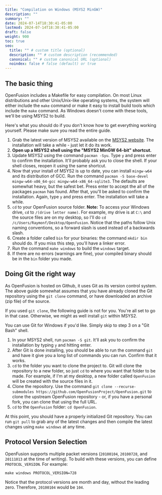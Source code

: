 ```yaml
---
title: "Compilation on Windows (MSYS2 MinGW)"
description: ""
summary: ""
date: 2024-07-14T18:30:41-05:00
lastmod: 2024-07-14T18:30:41-05:00
draft: false
weight: 900
toc: true
seo:
  title: "" # custom title (optional)
  description: "" # custom description (recommended)
  canonical: "" # custom canonical URL (optional)
  noindex: false # false (default) or true
---
```


## The basic thing

OpenFusion includes a Makefile for easy compilation. On most Linux distributions and other Unix/Unix-like operating systems, the system will either include the `make` command or make it easy to install build tools which include the `make` command. As Windows doesn't come with these tools, we'll be using MSYS2 to build.

Here's what you should do if you don't know how to get everything working yourself. Please make sure you read the entire guide.

1. Grab the latest version of MSYS2 available on the [MSYS2 website](https://www.msys2.org/#installation). The installation will take a while - just let it do its work.
2. **Open up a MSYS2 shell using the "MSYS2 MinGW 64-bit" shortcut.**
3. Update MSYS2 using the command `pacman -Syu`. Type `y` and press enter to confirm the installation.
It'll probably ask you to close the shell. If your shell closes, reopen it using the same shortcut.
4. Now that your install of MSYS2 is up to date, you can install `mingw-w64` and its distribution of GCC.
Run the command `pacman -S base-devel mingw-w64-x86_64-gcc mingw-w64-x86_64-sqlite3`. 
The defaults are somewhat heavy, but the safest bet. Press enter to accept the all of the packages  `pacman` has found.
After that, you'll be asked to confirm the installation. Again, type `y` and press enter. The installation will take a while.
5. `cd` to your OpenFusion source folder.
**Note:** To access your Windows drive, `cd` to `/(drive letter name)`. For example, my drive is at `C:\` and the source files are on my desktop, so I'll do `cd /c/Users/Raymonf/Desktop/OpenFusion`. Notice that the paths follow Unix naming conventions, so a forward slash is used instead of a backwards slash.
6. Create a folder called `bin` for your binaries: the command `mkdir bin` should do. If you miss this step, you'll have a linker error.
7. Run the command `make windows` to build the `windows` target.
8. If there are no errors (warnings are fine), your compiled binary should be in the `bin` folder you made.

## Doing Git the right way

As OpenFusion is hosted on Github, it uses Git as its version control system. The above guide somewhat assumes that you have already cloned the Git repository using the `git clone` command, or have downloaded an archive (zip file) of the source.

If you used `git clone`, the following guide is not for you. You're all set to go in that case. Otherwise, we might as well install `git` within MSYS2.

You can use Git for Windows if you'd like. Simply skip to step 3 on a "Git Bash" shell.

1. In your MSYS2 shell, run `pacman -S git`. It'll ask you to confirm the installation by typing `y` and hitting enter.
2. After Git is done installing, you should be able to run the command `git` and have it give you a long list of commands you can run. Confirm that it works.
3. `cd` to the folder you want to clone the project to. Git will clone the repository to a new folder, so just `cd` to where you want that folder to be made.
For example, if I'm at my desktop, a new folder called `OpenFusion` will be created with the source files in it.
4. Clone the repository. Use the command `git clone --recurse-submodules https://github.com/OpenFusionProject/OpenFusion.git` to clone the upstream OpenFusion repository - or, if you have a personal fork, you can clone that using the full URL.
5. `cd` to the `OpenFusion` folder: `cd OpenFusion`.

At this point, you should have a properly initialized Git repository. You can run `git pull` to grab any of the latest changes and then compile the latest changes using `make windows` at any time.

## Protocol Version Selection

OpenFusion supports multiple packet versions (`20100104`, `20100728`, and `20111013` at the time of writing). To build with these versions, you can define `PROTOCOL_VERSION`. For example:

```
make windows PROTOCOL_VERSION=728
```

Notice that the protocol versions are month and day, without the leading zero. Therefore, `20100104` would be `104`.
